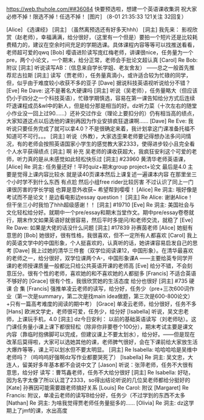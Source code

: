 https://web.thuhole.com/##36084
快要预选啦，想建一个英语课收集洞
祝大家必修不掉！限选不掉！任选不掉！ [图片]
（8-01 21:35:33 121关注 32回复）

[Alice] 《选课经》
[洞主] （虽然离预选还有好多天hhh）
[洞主] 我先来：
影视欣赏（赵老师），幸福满满，给分很好，（这里有一个但是）要拍一个短片还是比较耗费精力的，建议在空余时间充足的学期选课。具体课程内容等等可以找推送看看，老师超可爱的qwq
[Bob] 嘤语进阶读写庞红梅老师，讲课很nice，任务量为一个pre，两个小论文，一个期末，给分正常，老师会手批论文超认真
[Carol] Re Bob: 附议
[洞主] 听说读写AB：（信息来自学长学姐、老友舍友）
——总之一般首先推荐尼古拉斯
[洞主] 读写（贾老师），任务量真滴小，或许适合较为忙碌的同学，但，似乎由于难度较小收获不多的亚子
[Dave] 据说科技英语视听说给分不错？
[Eve] Re Dave: 这不是著名大硬课吗
[洞主] 听说（吴老师），任务量略大（但应该仍小于四分之一个科技英语），忙碌学期慎选，容易在第一课告知给分方式后连续吓退课程成员&wl中的新人，但是给分那是相当的好。dz听力菜（十次左右的随堂小作业没一回上过90……）还补交过作业（理论上要扣分的）仍有相当高的绩点，大家知道这点以后选他的课别再因为作业安排疯狂退课啊……
[Dave] Re Eve: 我听说只要任务完成了就可以拿4.0？不是很确定来着，我计划拿这门课准备托福不知道可不可行。。。
[洞主] 听说（外教），大家选歪果老师要记得想办法多问问情况，有的老师会按照英语国家小学生的感觉教大家2333，使得进步较小且完全看个人水平获得绩点
[洞主] 啊 补充 吴老师的课收获超大，我疯狂安利这个可爱的老师，听力真的是从未感觉如此轻松快乐过
[洞主] #23960
黄清华老师英语课，
[Alice] Re 洞主: 任务量还好！平时quiz+期末group project+论文 最后是4.0 主要是觉得上课内容比较水 就是读40页课本然后上课复述一遍课本内容 在那里坐三个小时学不到什么东西 有点尬 然后小组free rider比较厉害 不过认识了同上一门课很厉害的学长学姐 也算是意外收获~ 希望帮到嘤嘤！
[Alice] Re 洞主: 哦好像是考试而不是论文！是边看电影边essay question！
[洞主] Re Alice: 谢谢Alice！但干坐三小时我怕了hhh超级感谢！！
[洞主] #19710
[Eve] Re 洞主: 美国社会与文化轻松给分好。就期中一个pre/essay和期末当堂作文。期中pre/essay卷卷就行，期末作文如果英语好就很容易，然后平时多提问/和老师交流，就稳了
[Eve] Re Dave: 如果是大佬的话没什么问题
[洞主] #17839
孙赛茵老师
[Alice] 她挺有意思的
[Bob] 她很好，很有性格，我很喜欢，但不一定所有人都喜欢
[Carol] 我上的英语文学中的中国形象，个人挺喜欢的，认真听的话，她讲课容易启发自己的思考
[Dave] 我上过她的清华三件套（双学位阅读课12，中国形象）。在清华最喜欢的老师之一，给分很好，双学位课两个A-，中国形象课A ——主要给英专同学开课的老师授课质量一般都比只给公共英语开课的老师高
[Eve] 给分不错，不会刻意压分。很有个性的老师，喜欢她的和不喜欢她的人都挺多
[Francis] 不适合英语不够好的
[Grace] 很有个性，我很欣赏她的生活态度 给分也很好
[洞主] #735
硬 课 合 集
[Francis] 强推单凌云老师的读写，给分好，任务少（pre+三次600词作业（第一次是summary，第二次是找main idea做题，第三次是600-800论文）+只有一篇高考难度的阅读的期中考）
[Grace] 单凌云老师，给分很好，任务不多
[Hans] 欧洲文学史，老师很可爱，任务少，给分好
[Isabella] 听说，吴文忠老师，上课玩手机，4.0
[洞主] dz今日安利：
以前的基础英语读写（刘老师哒）。这门课任务量小课上课下都很轻松（除非你非要卷个100分），期末考试主要是课文内容（靠临时抱佛脚可以完成，但建议课上不要太划水），给分好。——但是现在改革后莫得啦，大家可以选她其他的课，老师脾气很好，会在下课前给大家放生活大爆炸等等，课上可以划水但不要太明显。
[洞主] Re Isabella: 哈哈哈哈是吴维中老师吗？（呜呜呜好强啊dz写作业都要哭死了）
[Isabella] Re 洞主: 吴文忠，大连人，留美好多年基本都不会说中文了
[Jason] 听说：张萍老师，任务不大很有意思，给分好
读写：曹笃鑫老师，任务不大给分很好
[洞主] Re Isabella: 好哒，因为名字太像了所以认混了2333，so得出结论听说的几位吴老师都给分挺好的
[Kate] 孙赛因可能需要跟老师搞好关系
[Louis] Re Carol: 附议
[Margaret] Re Francis: 附议，单凌云老师的读写B给分好，任务少（不过学到的东西不太多
[Nathan] Re 洞主: 为啥我觉得贾老师任务量挺多的……
[Olivia] Re 洞主: dz这学期上了jmf的课，水出高度